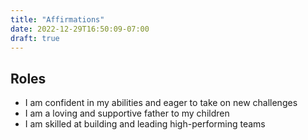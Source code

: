 ```yaml
---
title: "Affirmations"
date: 2022-12-29T16:50:09-07:00
draft: true
---
```


## Roles

- I am confident in my abilities and eager to take on new challenges
- I am a loving and supportive father to my children
- I am skilled at building and leading high-performing teams
